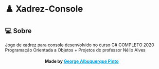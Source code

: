 # :chess_pawn: Xadrez-Console

## :computer: Sobre
Jogo de xadrez para console desenvolvido no curso C# COMPLETO 2020 Programação Orientada a Objetos + Projetos do professor Nélio Alves

<h4 align="center">
    Made by <a href="https://www.linkedin.com/in/george-albuquerque-pinto-2776a3b8/" style="color: #00a0df" target="_blank">George Albuquerque Pinto</a>
</h4>